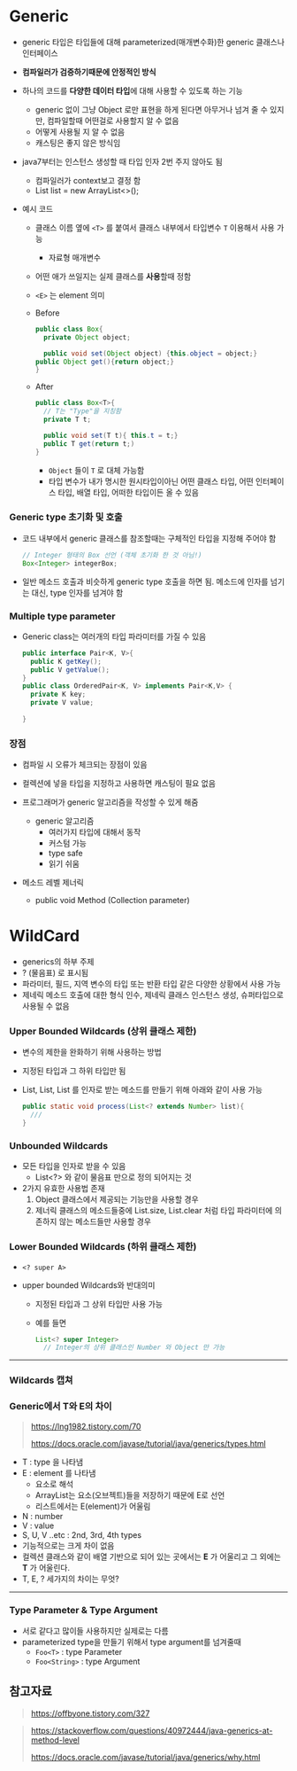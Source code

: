 # Generic

- generic 타입은 타입들에 대해 parameterized(매개변수화)한 generic 클래스나 인터페이스

- **컴파일러가 검증하기때문에 안정적인 방식**

- 하나의 코드를 **다양한 데이터 타입**에 대해 사용할 수 있도록 하는 기능
  - generic 없이 그냥 Object 로만 표현을 하게 된다면 아무거나 넘겨 줄 수 있지만, 컴파일할때 어떤걸로 사용할지 알 수 없음
  - 어떻게 사용될 지 알 수 없음
  - 캐스팅은 좋지 않은 방식임
  
- java7부터는 인스턴스 생성할 때 타입 인자 2번 주지 않아도 됨
  - 컴파일러가 context보고 결정 함
  - List<Integer> list = new ArrayList<>();

- 예시 코드

  - 클래스 이름 옆에 `<T>` 를 붙여서 클래스 내부에서 타입변수 `T` 이용해서 사용 가능

    - 자료형 매개변수
  - 어떤 애가 쓰일지는 실제 클래스를 **사용**할때 정함
  
  - `<E>` 는 element 의미
  
  - Before
  
    ```java
    public class Box{
      private Object object;
    
      public void set(Object object) {this.object = object;}
    public Object get(){return object;}
    }
    ```
  
  - After
  
    ```java
    public class Box<T>{
      // T는 "Type"을 지칭함
      private T t;
    
      public void set(T t){ this.t = t;}
      public T get(return t;)
    }
    ```
  
    - `Object` 들이 `T` 로 대체 가능함
    - 타입 변수가 내가 명시한 원시타입이아닌 어떤 클래스 타입, 어떤 인터페이스 타입, 배열 타입, 어떠한 타입이든 올 수 있음



### Generic type 초기화 및 호출

- 코드 내부에서 generic 클래스를 참조할때는 구체적인 타입을 지정해 주어야 함

  ```java
  // Integer 형태의 Box 선언 (객체 초기화 한 것 아님!)
  Box<Integer> integerBox;
  ```

- 일반 메소드 호출과 비슷하게 generic type 호출을 하면 됨. 메소드에 인자를 넘기는 대신, type 인자를 넘겨야 함

   

### Multiple type parameter

- Generic class는 여러개의 타입 파라미터를 가질 수 있음

  ```java
  public interface Pair<K, V>{
    public K getKey();
    public V getValue();
  }
  public class OrderedPair<K, V> implements Pair<K,V> {
    private K key;
    private V value;
    
  }
  ```

  



### 장점

- 컴파일 시 오류가 체크되는 장점이 있음
- 컬렉션에 넣을 타입을 지정하고 사용하면 캐스팅이 필요 없음
- 프로그래머가 generic 알고리즘을 작성할 수 있게 해줌
  - generic 알고리즘 
    - 여러가지 타입에 대해서 동작
    - 커스텀 가능
    - type safe
    - 읽기 쉬움



- 메소드 레벨 제너릭
  - public <T extends Number> void Method (Collection <T> parameter)



# WildCard

- generics의 하부 주제
- ? (물음표) 로 표시됨
- 파라미터, 필드, 지역 변수의 타입 또는 반환 타입 같은 다양한 상황에서 사용 가능
- 제네릭 메소드 호출에 대한 형식 인수, 제네릭 클래스 인스턴스 생성, 슈퍼타입으로 사용될 수 없음

### Upper Bounded Wildcards (상위 클래스 제한)

- 변수의 제한을 완화하기 위해 사용하는 방법

- 지정된 타입과 그 하위 타입만 됨

- List<Integer>, List<Double>, List<Number> 를 인자로 받는 메소드를 만들기 위해 아래와 같이 사용 가능

  ```java
  public static void process(List<? extends Number> list){
    ///
  }
  ```

### Unbounded Wildcards

- 모든 타입을 인자로 받을 수 있음
  - List<?> 와 같이 물음표 만으로 정의 되어지는 것
- 2가지 유효한 사용법 존재
  1. Object 클래스에서 제공되는 기능만을 사용할 경우
  2. 제너릭 클래스의 메소드들중에 List.size, List.clear 처럼 타입 파라미터에 의존하지 않는 메소드들만 사용할 경우

### Lower Bounded Wildcards (하위 클래스 제한)

- `<? super A>`

- upper bounded Wildcards와 반대의미

  - 지정된 타입과 그 상위 타입만 사용 가능

  - 예를 들면

    ```java
    List<? super Integer>
      // Integer의 상위 클래스인 Number 와 Object 만 가능
    ```


---

### Wildcards 캡쳐





### Generic에서 T와 E의 차이

> https://lng1982.tistory.com/70
>
> https://docs.oracle.com/javase/tutorial/java/generics/types.html

- T : type 을 나타냄
- E : element 를 나타냄
  - 요소로 해석
  - ArrayList는 요소(오브젝트)들을 저장하기 때문에 E로 선언
  - 리스트에서는 E(element)가 어울림
- N : number
- V : value
- S, U, V ..etc : 2nd, 3rd, 4th types
- 기능적으로는 크게 차이 없음
- 컬렉션 클래스와 같이 배열 기반으로 되어 있는 곳에서는 **E** 가 어울리고 그 외에는 **T** 가 어울린다.
- T, E, ? 세가지의 차이는 무엇?





---

### Type Parameter & Type Argument

- 서로 같다고 많이들 사용하지만 실제로는 다름
- parameterized type을 만들기 위해서 type argument를 넘겨줄때
  - `Foo<T>` : type Parameter
  - `Foo<String>` : type Argument
  
  



## 참고자료

> https://offbyone.tistory.com/327

> https://stackoverflow.com/questions/40972444/java-generics-at-method-level
>
> https://docs.oracle.com/javase/tutorial/java/generics/why.html
